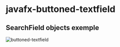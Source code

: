 # javafx-buttoned-textfield

## SearchField objects exemple

![buttoned-textfield](https://user-images.githubusercontent.com/79582918/204137739-09f15bbd-49c7-49d9-86d7-3098ad526efa.png)
